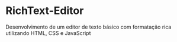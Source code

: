 # RichText-Editor
Desenvolvimento de um editor de texto básico com formatação rica utilizando HTML, CSS e JavaScript
